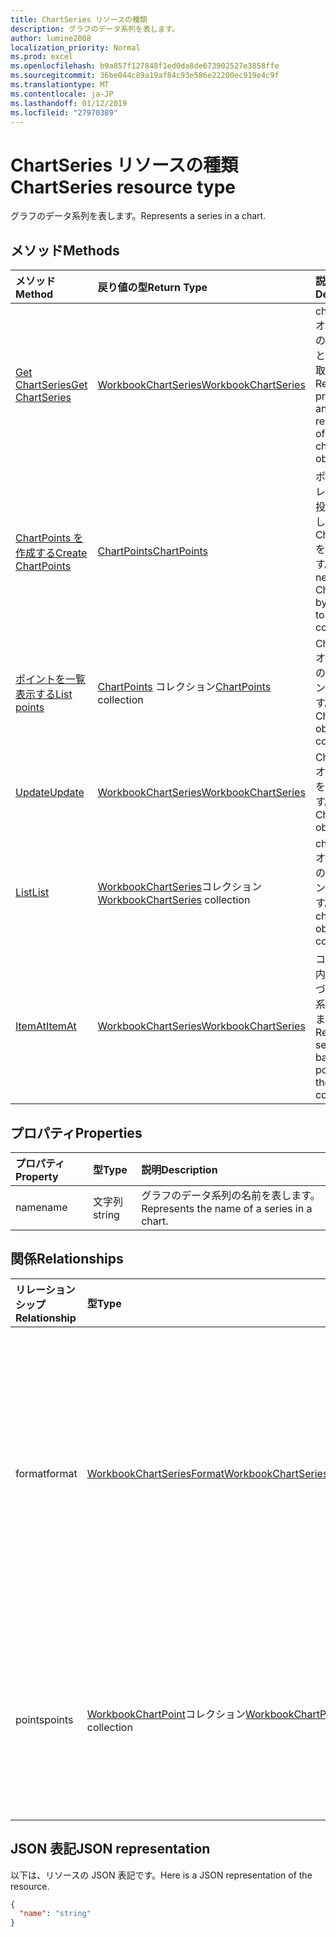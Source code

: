 ```yaml
---
title: ChartSeries リソースの種類
description: グラフのデータ系列を表します。
author: lumine2008
localization_priority: Normal
ms.prod: excel
ms.openlocfilehash: b9a857f127848f1ed0da8de673902527e3858ffe
ms.sourcegitcommit: 36be044c89a19af84c93e586e22200ec919e4c9f
ms.translationtype: MT
ms.contentlocale: ja-JP
ms.lasthandoff: 01/12/2019
ms.locfileid: "27970389"
---
```

# <a name="chartseries-resource-type"></a><span data-ttu-id="fc504-103">ChartSeries リソースの種類</span><span class="sxs-lookup"><span data-stu-id="fc504-103">ChartSeries resource type</span></span>

<span data-ttu-id="fc504-104">グラフのデータ系列を表します。</span><span class="sxs-lookup"><span data-stu-id="fc504-104">Represents a series in a chart.</span></span>


## <a name="methods"></a><span data-ttu-id="fc504-105">メソッド</span><span class="sxs-lookup"><span data-stu-id="fc504-105">Methods</span></span>

| <span data-ttu-id="fc504-106">メソッド</span><span class="sxs-lookup"><span data-stu-id="fc504-106">Method</span></span>           | <span data-ttu-id="fc504-107">戻り値の型</span><span class="sxs-lookup"><span data-stu-id="fc504-107">Return Type</span></span>    |<span data-ttu-id="fc504-108">説明</span><span class="sxs-lookup"><span data-stu-id="fc504-108">Description</span></span>|
|:---------------|:--------|:----------|
|[<span data-ttu-id="fc504-109">Get ChartSeries</span><span class="sxs-lookup"><span data-stu-id="fc504-109">Get ChartSeries</span></span>](../api/chartseries-get.md) | [<span data-ttu-id="fc504-110">WorkbookChartSeries</span><span class="sxs-lookup"><span data-stu-id="fc504-110">WorkbookChartSeries</span></span>](chartseries.md) |<span data-ttu-id="fc504-111">chartSeries オブジェクトのプロパティと関係を読み取ります。</span><span class="sxs-lookup"><span data-stu-id="fc504-111">Read properties and relationships of chartSeries object.</span></span>|
|[<span data-ttu-id="fc504-112">ChartPoints を作成する</span><span class="sxs-lookup"><span data-stu-id="fc504-112">Create ChartPoints</span></span>](../api/chartseries-post-points.md) |[<span data-ttu-id="fc504-113">ChartPoints</span><span class="sxs-lookup"><span data-stu-id="fc504-113">ChartPoints</span></span>](chartpoint.md)| <span data-ttu-id="fc504-114">ポイント コレクションに投稿して、新しい ChartPoints を作成します。</span><span class="sxs-lookup"><span data-stu-id="fc504-114">Create a new ChartPoints by posting to the points collection.</span></span>|
|[<span data-ttu-id="fc504-115">ポイントを一覧表示する</span><span class="sxs-lookup"><span data-stu-id="fc504-115">List points</span></span>](../api/chartseries-list-points.md) |<span data-ttu-id="fc504-116">[ChartPoints](chartpoint.md) コレクション</span><span class="sxs-lookup"><span data-stu-id="fc504-116">[ChartPoints](chartpoint.md) collection</span></span>| <span data-ttu-id="fc504-117">ChartPoints オブジェクトのコレクションを取得します。</span><span class="sxs-lookup"><span data-stu-id="fc504-117">Get a ChartPoints object collection.</span></span>|
|[<span data-ttu-id="fc504-118">Update</span><span class="sxs-lookup"><span data-stu-id="fc504-118">Update</span></span>](../api/chartseries-update.md) | [<span data-ttu-id="fc504-119">WorkbookChartSeries</span><span class="sxs-lookup"><span data-stu-id="fc504-119">WorkbookChartSeries</span></span>](chartseries.md) |<span data-ttu-id="fc504-120">ChartSeries オブジェクトを更新します。</span><span class="sxs-lookup"><span data-stu-id="fc504-120">Update ChartSeries object.</span></span> |
|[<span data-ttu-id="fc504-121">List</span><span class="sxs-lookup"><span data-stu-id="fc504-121">List</span></span>](../api/chartseries-list.md) | <span data-ttu-id="fc504-122">[WorkbookChartSeries](chartseries.md)コレクション</span><span class="sxs-lookup"><span data-stu-id="fc504-122">[WorkbookChartSeries](chartseries.md) collection</span></span> |<span data-ttu-id="fc504-123">chartSeries オブジェクトのコレクションを取得します。</span><span class="sxs-lookup"><span data-stu-id="fc504-123">Get chartSeries object collection.</span></span> |
|[<span data-ttu-id="fc504-124">ItemAt</span><span class="sxs-lookup"><span data-stu-id="fc504-124">ItemAt</span></span>](../api/chartseriescollection-itemat.md)|[<span data-ttu-id="fc504-125">WorkbookChartSeries</span><span class="sxs-lookup"><span data-stu-id="fc504-125">WorkbookChartSeries</span></span>](chartseries.md)|<span data-ttu-id="fc504-126">コレクション内の位置に基づいてデータ系列を取得します。</span><span class="sxs-lookup"><span data-stu-id="fc504-126">Retrieves a series based on its position in the collection</span></span>|

## <a name="properties"></a><span data-ttu-id="fc504-127">プロパティ</span><span class="sxs-lookup"><span data-stu-id="fc504-127">Properties</span></span>
| <span data-ttu-id="fc504-128">プロパティ</span><span class="sxs-lookup"><span data-stu-id="fc504-128">Property</span></span>     | <span data-ttu-id="fc504-129">型</span><span class="sxs-lookup"><span data-stu-id="fc504-129">Type</span></span>   |<span data-ttu-id="fc504-130">説明</span><span class="sxs-lookup"><span data-stu-id="fc504-130">Description</span></span>|
|:---------------|:--------|:----------|
|<span data-ttu-id="fc504-131">name</span><span class="sxs-lookup"><span data-stu-id="fc504-131">name</span></span>|<span data-ttu-id="fc504-132">文字列</span><span class="sxs-lookup"><span data-stu-id="fc504-132">string</span></span>|<span data-ttu-id="fc504-133">グラフのデータ系列の名前を表します。</span><span class="sxs-lookup"><span data-stu-id="fc504-133">Represents the name of a series in a chart.</span></span>|

## <a name="relationships"></a><span data-ttu-id="fc504-134">関係</span><span class="sxs-lookup"><span data-stu-id="fc504-134">Relationships</span></span>
| <span data-ttu-id="fc504-135">リレーションシップ</span><span class="sxs-lookup"><span data-stu-id="fc504-135">Relationship</span></span> | <span data-ttu-id="fc504-136">型</span><span class="sxs-lookup"><span data-stu-id="fc504-136">Type</span></span>   |<span data-ttu-id="fc504-137">説明</span><span class="sxs-lookup"><span data-stu-id="fc504-137">Description</span></span>|
|:---------------|:--------|:----------|
|<span data-ttu-id="fc504-138">format</span><span class="sxs-lookup"><span data-stu-id="fc504-138">format</span></span>|[<span data-ttu-id="fc504-139">WorkbookChartSeriesFormat</span><span class="sxs-lookup"><span data-stu-id="fc504-139">WorkbookChartSeriesFormat</span></span>](chartseriesformat.md)|<span data-ttu-id="fc504-p101">グラフ の系列の書式設定を表します。これには塗りつぶしと線の書式設定などがあります。値の取得のみ可能です。</span><span class="sxs-lookup"><span data-stu-id="fc504-p101">Represents the formatting of a chart series, which includes fill and line formatting. Read-only.</span></span>|
|<span data-ttu-id="fc504-142">points</span><span class="sxs-lookup"><span data-stu-id="fc504-142">points</span></span>|<span data-ttu-id="fc504-143">[WorkbookChartPoint](chartpoint.md)コレクション</span><span class="sxs-lookup"><span data-stu-id="fc504-143">[WorkbookChartPoint](chartpoint.md) collection</span></span>|<span data-ttu-id="fc504-p102">データ系列にあるすべてのポイントのコレクションを返します。値の取得のみ可能です。</span><span class="sxs-lookup"><span data-stu-id="fc504-p102">Represents a collection of all points in the series. Read-only.</span></span>|

## <a name="json-representation"></a><span data-ttu-id="fc504-146">JSON 表記</span><span class="sxs-lookup"><span data-stu-id="fc504-146">JSON representation</span></span>

<span data-ttu-id="fc504-147">以下は、リソースの JSON 表記です。</span><span class="sxs-lookup"><span data-stu-id="fc504-147">Here is a JSON representation of the resource.</span></span>

<!-- {
  "blockType": "resource",
  "baseType": "microsoft.graph.entity",
  "optionalProperties": [

  ],
  "@odata.type": "microsoft.graph.workbookChartSeries"
}-->

```json
{
  "name": "string"
}

```

<!-- uuid: 8fcb5dbc-d5aa-4681-8e31-b001d5168d79
2015-10-25 14:57:30 UTC -->
<!-- {
  "type": "#page.annotation",
  "description": "ChartSeries resource",
  "keywords": "",
  "section": "documentation",
  "tocPath": ""
}-->
